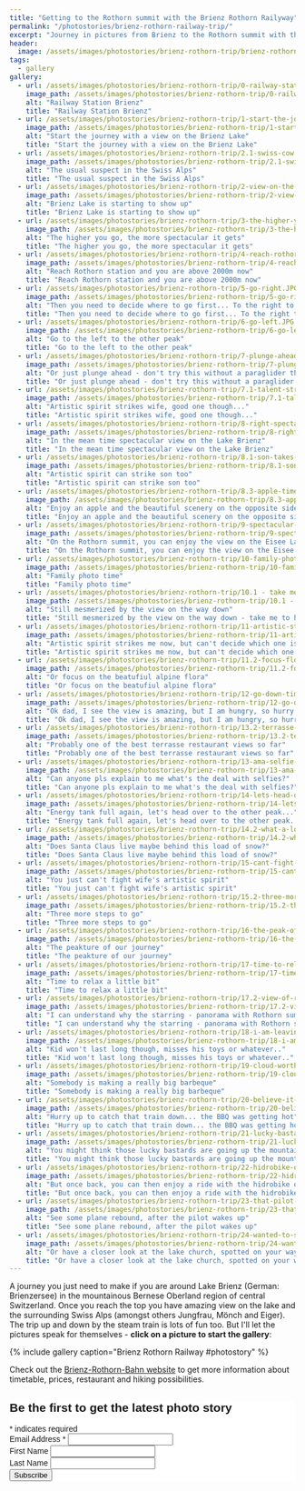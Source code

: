 ```yaml
---
title: "Getting to the Rothorn summit with the Brienz Rothorn Railyway"
permalink: "/photostories/brienz-rothorn-railway-trip/"
excerpt: "Journey in pictures from Brienz to the Rothorn summit with the Rothorn-Brienz-Railway. An amazing view on the Brienz Lake and surrounding Swiss Alps is guaranteed. Just watch the Photo Gallery."
header:
  image: /assets/images/photostories/brienz-rothorn-trip/brienz-rothorn-bahn-header.jpg
tags:
  - gallery 
gallery:
  - url: /assets/images/photostories/brienz-rothorn-trip/0-railway-station-brienz.JPG
    image_path: /assets/images/photostories/brienz-rothorn-trip/0-railway-station-brienz.JPG
    alt: "Railway Station Brienz"
    title: "Railway Station Brienz"
  - url: /assets/images/photostories/brienz-rothorn-trip/1-start-the-journey-with-the-view-on-the-lake.JPG
    image_path: /assets/images/photostories/brienz-rothorn-trip/1-start-the-journey-with-the-view-on-the-lake.JPG
    alt: "Start the journey with a view on the Brienz Lake"
    title: "Start the journey with a view on the Brienz Lake"
  - url: /assets/images/photostories/brienz-rothorn-trip/2.1-swiss-cow.jpg
    image_path: /assets/images/photostories/brienz-rothorn-trip/2.1-swiss-cow.jpg
    alt: "The usual suspect in the Swiss Alps"
    title: "The usual suspect in the Swiss Alps"
  - url: /assets/images/photostories/brienz-rothorn-trip/2-view-on-the-lake-and-following-trains.JPG
    image_path: /assets/images/photostories/brienz-rothorn-trip/2-view-on-the-lake-and-following-trains.JPG
    alt: "Brienz Lake is starting to show up"
    title: "Brienz Lake is starting to show up"
  - url: /assets/images/photostories/brienz-rothorn-trip/3-the-higher-you-go-the-more-spectacular-it-gets.JPG
    image_path: /assets/images/photostories/brienz-rothorn-trip/3-the-higher-you-go-the-more-spectacular-it-gets.JPG
    alt: "The higher you go, the more spectacular it gets"
    title: "The higher you go, the more spectacular it gets"
  - url: /assets/images/photostories/brienz-rothorn-trip/4-reach-rothorn-station.JPG
    image_path: /assets/images/photostories/brienz-rothorn-trip/4-reach-rothorn-station.JPG
    alt: "Reach Rothorn station and you are above 2000m now"
    title: "Reach Rothorn station and you are above 2000m now"
  - url: /assets/images/photostories/brienz-rothorn-trip/5-go-right.JPG
    image_path: /assets/images/photostories/brienz-rothorn-trip/5-go-right.JPG
    alt: "Then you need to decide where to go first... To the right to the Rothorn summit"
    title: "Then you need to decide where to go first... To the right to the Rothorn summit"
  - url: /assets/images/photostories/brienz-rothorn-trip/6-go-left.JPG
    image_path: /assets/images/photostories/brienz-rothorn-trip/6-go-left.JPG
    alt: "Go to the left to the other peak"
    title: "Go to the left to the other peak"
  - url: /assets/images/photostories/brienz-rothorn-trip/7-plunge-ahead.JPG
    image_path: /assets/images/photostories/brienz-rothorn-trip/7-plunge-ahead.JPG
    alt: "Or just plunge ahead - don't try this without a paraglider though"
    title: "Or just plunge ahead - don't try this without a paraglider though" 
  - url: /assets/images/photostories/brienz-rothorn-trip/7.1-talent-strikes-wife.jpg
    image_path: /assets/images/photostories/brienz-rothorn-trip/7.1-talent-strikes-wife.jpg
    alt: "Artistic spirit strikes wife, good one though..."
    title: "Artistic spirit strikes wife, good one though..."
  - url: /assets/images/photostories/brienz-rothorn-trip/8-right-spectacular-view-on-the-brienzersee.JPG
    image_path: /assets/images/photostories/brienz-rothorn-trip/8-right-spectacular-view-on-the-brienzersee.JPG
    alt: "In the mean time spectacular view on the Lake Brienz"
    title: "In the mean time spectacular view on the Lake Brienz" 
  - url: /assets/images/photostories/brienz-rothorn-trip/8.1-son-takes-picture.jpg
    image_path: /assets/images/photostories/brienz-rothorn-trip/8.1-son-takes-picture.jpg
    alt: "Artistic spirit can strike son too"
    title: "Artistic spirit can strike son too"
  - url: /assets/images/photostories/brienz-rothorn-trip/8.3-apple-time.jpg
    image_path: /assets/images/photostories/brienz-rothorn-trip/8.3-apple-time.jpg
    alt: "Enjoy an apple and the beautiful scenery on the opposite side"
    title: "Enjoy an apple and the beautiful scenery on the opposite side"
  - url: /assets/images/photostories/brienz-rothorn-trip/9-spectacular-view-on-the-Eisee.JPG
    image_path: /assets/images/photostories/brienz-rothorn-trip/9-spectacular-view-on-the-Eisee.JPG
    alt: "On the Rothorn summit, you can enjoy the view on the Eisee Lake"
    title: "On the Rothorn summit, you can enjoy the view on the Eisee Lake"
  - url: /assets/images/photostories/brienz-rothorn-trip/10-family-photo-time-on-our-way-down.JPG
    image_path: /assets/images/photostories/brienz-rothorn-trip/10-family-photo-time-on-our-way-down.JPG
    alt: "Family photo time"
    title: "Family photo time"
  - url: /assets/images/photostories/brienz-rothorn-trip/10.1 - take me to heaven.jpg
    image_path: /assets/images/photostories/brienz-rothorn-trip/10.1 - take me to heaven.jpg
    alt: "Still mesmerized by the view on the way down"
    title: "Still mesmerized by the view on the way down - take me to heaven now"
  - url: /assets/images/photostories/brienz-rothorn-trip/11-artistic-style-strikes-again-cant-decide-focus-lake.JPG
    image_path: /assets/images/photostories/brienz-rothorn-trip/11-artistic-style-strikes-again-cant-decide-focus-lake.JPG
    alt: "Artistic spirit strikes me now, but can't decide which one is better - focus on the Eisee Lake"
    title: "Artistic spirit strikes me now, but can't decide which one is better - focus on the Eisee Lake"
  - url: /assets/images/photostories/brienz-rothorn-trip/11.2-focus-flowers.JPG
    image_path: /assets/images/photostories/brienz-rothorn-trip/11.2-focus-flowers.JPG
    alt: "Or focus on the beatufiul alpine flora"
    title: "Or focus on the beatufiul alpine flora"
  - url: /assets/images/photostories/brienz-rothorn-trip/12-go-down-time-for-lunch.JPG
    image_path: /assets/images/photostories/brienz-rothorn-trip/12-go-down-time-for-lunch.JPG
    alt: "Ok dad, I see the view is amazing, but I am hungry, so hurry up..."
    title: "Ok dad, I see the view is amazing, but I am hungry, so hurry up..."
  - url: /assets/images/photostories/brienz-rothorn-trip/13.2-terrasse-restaurant-with-very-nice-view.jpg
    image_path: /assets/images/photostories/brienz-rothorn-trip/13.2-terrasse-restaurant-with-very-nice-view.jpg
    alt: "Probably one of the best terrasse restaurant views so far"
    title: "Probably one of the best terrasse restaurant views so far"
  - url: /assets/images/photostories/brienz-rothorn-trip/13-ama-selfie-time.JPG
    image_path: /assets/images/photostories/brienz-rothorn-trip/13-ama-selfie-time.JPG
    alt: "Can anyone pls explain to me what's the deal with selfies?"
    title: "Can anyone pls explain to me what's the deal with selfies?"
  - url: /assets/images/photostories/brienz-rothorn-trip/14-lets-head-over-to-the-other-peak.JPG
    image_path: /assets/images/photostories/brienz-rothorn-trip/14-lets-head-over-to-the-other-peak.JPG
    alt: "Energy tank full again, let's head over to the other peak..."
    title: "Energy tank full again, let's head over to the other peak..."
  - url: /assets/images/photostories/brienz-rothorn-trip/14.2-what-a-load-of-snow.JPG
    image_path: /assets/images/photostories/brienz-rothorn-trip/14.2-what-a-load-of-snow.JPG
    alt: "Does Santa Claus live maybe behind this load of snow?"
    title: "Does Santa Claus live maybe behind this load of snow?"
  - url: /assets/images/photostories/brienz-rothorn-trip/15-cant-fight-talent.JPG
    image_path: /assets/images/photostories/brienz-rothorn-trip/15-cant-fight-talent.JPG
    alt: "You just can't fight wife's artistic spirit"
    title: "You just can't fight wife's artistic spirit"  
  - url: /assets/images/photostories/brienz-rothorn-trip/15.2-three-more-steps-and-we-are-there.jpg
    image_path: /assets/images/photostories/brienz-rothorn-trip/15.2-three-more-steps-and-we-are-there.jpg
    alt: "Three more steps to go"
    title: "Three more steps to go"   
  - url: /assets/images/photostories/brienz-rothorn-trip/16-the-peak-of-our-journey.JPG
    image_path: /assets/images/photostories/brienz-rothorn-trip/16-the-peak-of-our-journey.JPG
    alt: "The peakture of our journey"
    title: "The peakture of our journey"
  - url: /assets/images/photostories/brienz-rothorn-trip/17-time-to-relax.JPG
    image_path: /assets/images/photostories/brienz-rothorn-trip/17-time-to-relax.JPG
    alt: "Time to relax a little bit"
    title: "Time to relax a little bit"
  - url: /assets/images/photostories/brienz-rothorn-trip/17.2-view-of-rothorn-peak-panorama.jpg
    image_path: /assets/images/photostories/brienz-rothorn-trip/17.2-view-of-rothorn-peak-panorama.jpg
    alt: "I can understand why the starring - panorama with Rothorn summit in the middle"
    title: "I can understand why the starring - panorama with Rothorn summit in the middle"
  - url: /assets/images/photostories/brienz-rothorn-trip/18-i-am-leaving-i-miss-my-toys.JPG
    image_path: /assets/images/photostories/brienz-rothorn-trip/18-i-am-leaving-i-miss-my-toys.JPG
    alt: "Kid won't last long though, misses his toys or whatever.."
    title: "Kid won't last long though, misses his toys or whatever.." 
  - url: /assets/images/photostories/brienz-rothorn-trip/19-cloud-worth-sharing.JPG
    image_path: /assets/images/photostories/brienz-rothorn-trip/19-cloud-worth-sharing.JPG
    alt: "Somebody is making a really big barbeque"
    title: "Somebody is making a really big barbeque"
  - url: /assets/images/photostories/brienz-rothorn-trip/20-believe-it-or-not-we-caught-that-train.JPG
    image_path: /assets/images/photostories/brienz-rothorn-trip/20-believe-it-or-not-we-caught-that-train.JPG
    alt: "Hurry up to catch that train down... the BBQ was getting hot"
    title: "Hurry up to catch that train down... the BBQ was getting hot"
  - url: /assets/images/photostories/brienz-rothorn-trip/21-lucky-bastards-are-going-up.JPG
    image_path: /assets/images/photostories/brienz-rothorn-trip/21-lucky-bastards-are-going-up.JPG
    alt: "You might think those lucky bastards are going up the mountain"
    title: "You might think those lucky bastards are going up the mountain"
  - url: /assets/images/photostories/brienz-rothorn-trip/22-hidrobike-on-the-lake-view.JPG
    image_path: /assets/images/photostories/brienz-rothorn-trip/22-hidrobike-on-the-lake-view.JPG
    alt: "But once back, you can then enjoy a ride with the hidrobike on the Lake Brienz"
    title: "But once back, you can then enjoy a ride with the hidrobike on the Lake Brienz"
  - url: /assets/images/photostories/brienz-rothorn-trip/23-that-pilot-was-sleeping.JPG
    image_path: /assets/images/photostories/brienz-rothorn-trip/23-that-pilot-was-sleeping.JPG
    alt: "See some plane rebound, after the pilot wakes up"
    title: "See some plane rebound, after the pilot wakes up"
  - url: /assets/images/photostories/brienz-rothorn-trip/24-wanted-to-see-that-church-closer.JPG
    image_path: /assets/images/photostories/brienz-rothorn-trip/24-wanted-to-see-that-church-closer.JPG
    alt: "Or have a closer look at the lake church, spotted on your way up"
    title: "Or have a closer look at the lake church, spotted on your way up"                                                                                                                                                  
---
```


A journey you just need to make if you are around Lake Brienz (German: Brienzersee) in the mountainous Bernese Oberland region of central Switzerland.
 Once you reach the top you have amazing view on the lake and the surrounding Swiss Alps (amongst others Jungfrau, Mönch and Eiger). 
  The trip up and down by the steam train is lots of fun too. But I'll let the pictures speak for themselves - **click on a picture to 
  start the gallery**:
  
 {% include gallery caption="Brienz Rothorn Railway #photostory" %}
 
 Check out the [Brienz-Rothorn-Bahn website](http://brienz-rothorn-bahn.ch/?lang=en) to get more information about timetable, prices, restaurant and hiking possibilities.
 
<!-- Begin MailChimp Signup Form -->
<link href="//cdn-images.mailchimp.com/embedcode/classic-10_7.css" rel="stylesheet" type="text/css">
<style type="text/css">
	#mc_embed_signup{background:#fff; clear:left; font:14px Helvetica,Arial,sans-serif; }
	/* Add your own MailChimp form style overrides in your site stylesheet or in this style block.
	   We recommend moving this block and the preceding CSS link to the HEAD of your HTML file. */
</style>
<div id="mc_embed_signup">
<form action="//adrianmatei.us16.list-manage.com/subscribe/post?u=711ed49399c4a65a8a8ecfc36&amp;id=b44f87f39a" method="post" id="mc-embedded-subscribe-form" name="mc-embedded-subscribe-form" class="validate" target="_blank" novalidate>
    <div id="mc_embed_signup_scroll">
	<h2>Be the first to get the latest photo story</h2>
<div class="indicates-required"><span class="asterisk">*</span> indicates required</div>
<div class="mc-field-group">
	<label for="mce-EMAIL">Email Address  <span class="asterisk">*</span>
</label>
	<input type="email" value="" name="EMAIL" class="required email" id="mce-EMAIL">
</div>
<div class="mc-field-group">
	<label for="mce-FNAME">First Name </label>
	<input type="text" value="" name="FNAME" class="" id="mce-FNAME">
</div>
<div class="mc-field-group">
	<label for="mce-LNAME">Last Name </label>
	<input type="text" value="" name="LNAME" class="" id="mce-LNAME">
</div>
	<div id="mce-responses" class="clear">
		<div class="response" id="mce-error-response" style="display:none"></div>
		<div class="response" id="mce-success-response" style="display:none"></div>
	</div>    <!-- real people should not fill this in and expect good things - do not remove this or risk form bot signups-->
    <div style="position: absolute; left: -5000px;" aria-hidden="true"><input type="text" name="b_711ed49399c4a65a8a8ecfc36_b44f87f39a" tabindex="-1" value=""></div>
    <div class="clear"><input type="submit" value="Subscribe" name="subscribe" id="mc-embedded-subscribe" class="button"></div>
    </div>
</form>
</div>
<script type='text/javascript' src='//s3.amazonaws.com/downloads.mailchimp.com/js/mc-validate.js'></script><script type='text/javascript'>(function($) {window.fnames = new Array(); window.ftypes = new Array();fnames[0]='EMAIL';ftypes[0]='email';fnames[1]='FNAME';ftypes[1]='text';fnames[2]='LNAME';ftypes[2]='text';}(jQuery));var $mcj = jQuery.noConflict(true);</script>
<!--End mc_embed_signup-->